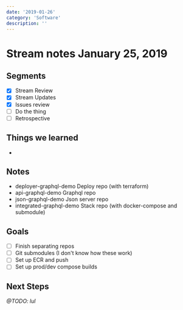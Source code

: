 ```yaml
---
date: '2019-01-26'
category: 'Software'
description: ''
---
```


# Stream notes January 25, 2019

## Segments

- [x] Stream Review
- [x] Stream Updates
- [x] Issues review
- [ ] Do the thing
- [ ] Retrospective

## Things we learned

-

## Notes

- deployer-graphql-demo Deploy repo (with terraform)
- api-graphql-demo Graphql repo
- json-graphql-demo Json server repo
- integrated-graphql-demo Stack repo (with docker-compose and submodule)

## Goals

- [ ] Finish separating repos
- [ ] Git submodules (I don't know how these work)
- [ ] Set up ECR and push
- [ ] Set up prod/dev compose builds

## Next Steps

_@TODO: lul_
